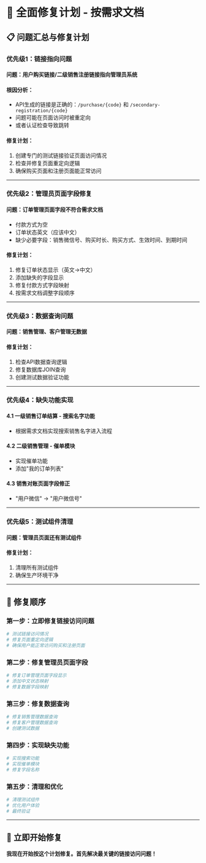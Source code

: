 # 🚀 全面修复计划 - 按需求文档

## 📋 **问题汇总与修复计划**

### **优先级1：链接指向问题**

#### **问题**：用户购买链接/二级销售注册链接指向管理员系统
#### **根因分析**：
- API生成的链接是正确的：`/purchase/{code}` 和 `/secondary-registration/{code}`
- 问题可能在页面访问时被重定向
- 或者认证检查导致跳转

#### **修复计划**：
1. 创建专门的测试链接验证页面访问情况
2. 检查并修复页面重定向逻辑
3. 确保购买页面和注册页面能正常访问

---

### **优先级2：管理员页面字段修复**

#### **问题**：订单管理页面字段不符合需求文档
- 付款方式为空
- 订单状态英文（应该中文）
- 缺少必要字段：销售微信号、购买时长、购买方式、生效时间、到期时间

#### **修复计划**：
1. 修复订单状态显示（英文→中文）
2. 添加缺失的字段显示
3. 修复付款方式字段映射
4. 按需求文档调整字段顺序

---

### **优先级3：数据查询问题**

#### **问题**：销售管理、客户管理无数据
#### **修复计划**：
1. 检查API数据查询逻辑
2. 修复数据库JOIN查询
3. 创建测试数据验证功能

---

### **优先级4：缺失功能实现**

#### **4.1 一级销售订单结算 - 搜索名字功能**
- 根据需求文档实现搜索销售名字进入流程

#### **4.2 二级销售管理 - 催单模块**
- 实现催单功能
- 添加"我的订单列表"

#### **4.3 销售对账页面字段修正**
- "用户微信" → "用户微信号"

---

### **优先级5：测试组件清理**

#### **问题**：管理员页面还有测试组件
#### **修复计划**：
1. 清理所有测试组件
2. 确保生产环境干净

---

## 🎯 **修复顺序**

### **第一步：立即修复链接访问问题**
```bash
# 测试链接访问情况
# 修复页面重定向逻辑
# 确保用户能正常访问购买和注册页面
```

### **第二步：修复管理员页面字段**
```bash
# 修复订单管理页面字段显示
# 添加中文状态映射
# 修复数据字段映射
```

### **第三步：修复数据查询**
```bash
# 修复销售管理数据查询
# 修复客户管理数据查询
# 创建测试数据
```

### **第四步：实现缺失功能**
```bash
# 实现搜索功能
# 实现催单模块
# 修复字段名称
```

### **第五步：清理和优化**
```bash
# 清理测试组件
# 优化用户体验
# 最终验证
```

---

## 🎯 **立即开始修复**

**我现在开始按这个计划修复。首先解决最关键的链接访问问题！**